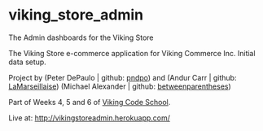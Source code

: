 viking_store_admin
==================

The Admin dashboards for the Viking Store

The Viking Store e-commerce application for Viking Commerce Inc.
Initial data setup.

Project by (Peter DePaulo | github: [pndpo](https://github.com/pndpo)) and (Andur Carr | github: [LaMarseillaise](https://github.com/LaMarseillaise))
(Michael Alexander | github: [betweenparentheses](https://github.com/betweenparentheses))

Part of Weeks 4, 5 and 6 of [Viking Code School](http://www.vikingcodeschool.com).

Live at: http://vikingstoreadmin.herokuapp.com/
